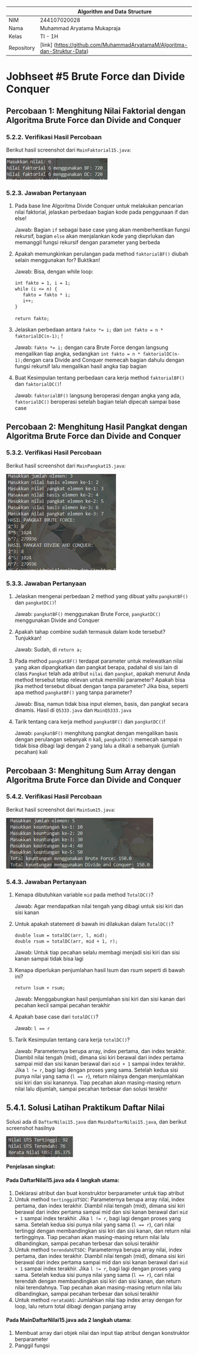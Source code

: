 |            | Algorithm and Data Structure                                              |
| ---------- | ------------------------------------------------------------------------- |
| NIM        | 244107020028                                                              |
| Nama       | Muhammad Aryatama Mukapraja                                               |
| Kelas      | TI - 1H                                                                   |
| Repository | [link] (https://github.com/MuhammadAryatamaM/Algoritma-dan-Struktur-Data) |

# Jobhseet #5 Brute Force dan Divide Conquer

## Percobaan 1: Menghitung Nilai Faktorial dengan Algoritma Brute Force dan Divide and Conquer

### 5.2.2. Verifikasi Hasil Percobaan

Berikut hasil screenshot dari `MainFaktorial15.java`:

![Screenshot](img/1a.png)

### 5.2.3. Jawaban Pertanyaan

1. Pada base line Algoritma Divide Conquer untuk melakukan pencarian nilai faktorial, jelaskan
   perbedaan bagian kode pada penggunaan if dan else! <p>
   Jawab: Bagian `if` sebagai base case yang akan memberhentikan fungsi rekursif, bagian `else` akan menjalankan kode yang dieprlukan dan memanggil fungsi rekursif dengan parameter yang berbeda
2. Apakah memungkinkan perulangan pada method `faktorialBF()` diubah selain menggunakan
   for? Buktikan!<p>
   Jawab: Bisa, dengan while loop:

   ```
   int fakto = 1, i = 1;
   while (i <= n) {
      fakto = fakto * i;
      i++;
   }

   return fakto;
   ```

3. Jelaskan perbedaan antara `fakto *= i;` dan `int fakto = n * faktorialDC(n-1);` ! <p>
   Jawab: `fakto *= i;` dengan cara Brute Force dengan langsung mengalikan tiap angka, sedangkan `int fakto = n * faktorialDC(n-1);`dengan cara Divide and Conquer memecah bagian dahulu dengan fungsi rekursif lalu mengalikan hasil angka tiap bagian
4. Buat Kesimpulan tentang perbedaan cara kerja method `faktorialBF()` dan `faktorialDC()`! <p>
   Jawab: `faktorialBF()` langsung beroperasi dengan angka yang ada, `faktorialDC()` beroperasi setelah bagian telah dipecah sampai base case

## Percobaan 2: Menghitung Hasil Pangkat dengan Algoritma Brute Force dan Divide and Conquer

### 5.3.2. Verifikasi Hasil Percobaan

Berikut hasil screenshot dari `MainPangkat15.java`:

![Screenshot](img/2a.png)

### 5.3.3. Jawaban Pertanyaan

1. Jelaskan mengenai perbedaan 2 method yang dibuat yaitu `pangkatBF()` dan `pangkatDC()`! <p>
   Jawab: `pangkatBF()` menggunakan Brute Force, `pangkatDC()` menggunakan Divide and Conquer
2. Apakah tahap combine sudah termasuk dalam kode tersebut? Tunjukkan! <p>
   Jawab: Sudah, di `return a;`
3. Pada method `pangkatBF()` terdapat parameter untuk melewatkan nilai yang akan dipangkatkan
   dan pangkat berapa, padahal di sisi lain di class `Pangkat` telah ada atribut `nilai` dan `pangkat`,
   apakah menurut Anda method tersebut tetap relevan untuk memiliki parameter? Apakah bisa
   jika method tersebut dibuat dengan tanpa parameter? Jika bisa, seperti apa method
   `pangkatBF()` yang tanpa parameter? <p>
   Jawab: Bisa, namun tidak bisa input elemen, basis, dan pangkat secara dinamis. Hasil di `Q5333.java` dan `MainQ5333.java`
4. Tarik tentang cara kerja method `pangkatBF()` dan `pangkatDC()`! <p>
   Jawab: `pangkatBF()` menghitung pangkat dengan mengalikan basis dengan perulangan sebanyak n kali, `pangkatDC()` memecah sampai n tidak bisa dibagi lagi dengan 2 yang lalu a dikali a sebanyak (jumlah pecahan) kali

## Percobaan 3: Menghitung Sum Array dengan Algoritma Brute Force dan Divide and Conquer

### 5.4.2. Verifikasi Hasil Percobaan

Berikut hasil screenshot dari `MainSum15.java`:

![Screenshot](img/3a.png)

### 5.4.3. Jawaban Pertanyaan

1. Kenapa dibutuhkan variable `mid` pada method `TotalDC()`?<p>
   Jawab: Agar mendapatkan nilai tengah yang dibagi untuk sisi kiri dan sisi kanan
2. Untuk apakah statement di bawah ini dilakukan dalam `TotalDC()`? <br>

   ```
   double lsum = totalDC(arr, l, mid);
   double rsum = totalDC(arr, mid + 1, r);
   ```

   Jawab: Untuk tiap pecahan selalu membagi menjadi sisi kiri dan sisi kanan sampai tidak bisa lagi

3. Kenapa diperlukan penjumlahan hasil lsum dan rsum seperti di bawah ini? <br>

   ```
   return lsum + rsum;
   ```

   Jawab: Menggabungkan hasil penjumlahan sisi kiri dan sisi kanan dari pecahan kecil sampai pecahan terakhir

4. Apakah base case dari `totalDC()`?<p>
   Jawab: `l == r`
5. Tarik Kesimpulan tentang cara kerja `totalDC()`?<p>
   Jawab: Parameternya berupa array, index pertama, dan index terakhir. Diambil nilai tengah (mid), dimana sisi kiri berawal dari index pertama sampai mid dan sisi kanan berawal dari `mid + 1` sampai index terakhir. Jika `l != r`, bagi lagi dengan proses yang sama. Setelah kedua sisi punya nilai yang sama (`l == r`), return nilainya dengan menjumlahkan sisi kiri dan sisi kanannya. Tiap pecahan akan masing-masing return nilai lalu dijumlah, sampai pecahan terbesar dan solusi terakhir

## 5.4.1. Solusi Latihan Praktikum Daftar Nilai

Solusi ada di `DaftarNilai15.java` dan `MainDaftarNilai15.java`, dan berikut screenshot hasilnya

![Screenshot](img/4a.png)

**Penjelasan singkat:**

#### Pada DaftarNilai15.java ada 4 langkah utama:

1. Deklarasi atribut dan buat konstruktor berparameter untuk tiap atribut
2. Untuk method `tertinggiUTSDC`: Parameternya berupa array nilai, index pertama, dan index terakhir. Diambil nilai tengah (mid), dimana sisi kiri berawal dari index pertama sampai mid dan sisi kanan berawal dari `mid + 1` sampai index terakhir. Jika `l != r`, bagi lagi dengan proses yang sama. Setelah kedua sisi punya nilai yang sama (`l == r`), cari nilai tertinggi dengan membandingkan sisi kiri dan sisi kanan, dan return nilai tertingginya. Tiap pecahan akan masing-masing return nilai lalu dibandingkan, sampai pecahan terbesar dan solusi terakhir
3. Untuk method `terendahUTSDC`: Parameternya berupa array nilai, index pertama, dan index terakhir. Diambil nilai tengah (mid), dimana sisi kiri berawal dari index pertama sampai mid dan sisi kanan berawal dari `mid + 1` sampai index terakhir. Jika `l != r`, bagi lagi dengan proses yang sama. Setelah kedua sisi punya nilai yang sama (`l == r`), cari nilai terendah dengan membandingkan sisi kiri dan sisi kanan, dan return nilai terendahnya. Tiap pecahan akan masing-masing return nilai lalu dibandingkan, sampai pecahan terbesar dan solusi terakhir
4. Untuk method `rerataUAS`: Jumlahkan nilai tiap index array dengan for loop, lalu return total dibagi dengan panjang array

#### Pada MainDaftarNilai15.java ada 2 langkah utama:

1. Membuat array dari objek nilai dan input tiap atribut dengan konstruktor berparameter
2. Panggil fungsi
